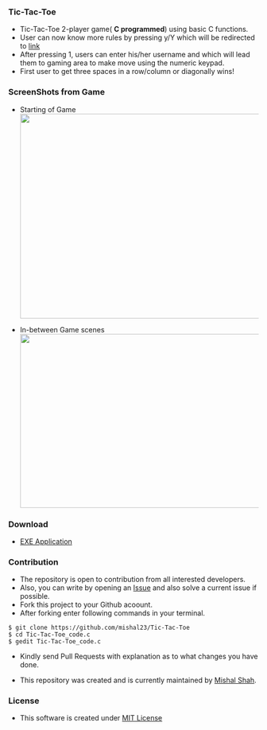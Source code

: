 ### Tic-Tac-Toe
- Tic-Tac-Toe 2-player game( **C programmed**) using basic C functions.
- User can now know more rules by pressing y/Y which will be redirected to [link](http://www.wikihow.com/Play-Tic-Tac-Toe)
- After pressing 1, users can enter his/her username and which will lead them to gaming area to make move using the numeric keypad.
- First user to get three spaces in a row/column or diagonally wins!

### ScreenShots from Game
- Starting of Game <img src="https://github.com/mishal23/Tic-Tac-Toe/blob/master/images/start.png" width="734" height="412" />

- In-between Game scenes <img src="https://github.com/mishal23/Tic-Tac-Toe/blob/master/images/in%20between.png" width="623" height="350" />

### Download
- [EXE Application](https://drive.google.com/open?id=0B0NP6taS3z-yY3EydzNPcU1OQnc)

### Contribution
- The repository is open to contribution from all interested developers. 
- Also, you can write by opening an [Issue](https://github.com/mishal23/Tic-Tac-Toe/issues) and also solve a current issue if possible.
- Fork this project to your Github acoount.
- After forking enter following commands in your terminal.
```
$ git clone https://github.com/mishal23/Tic-Tac-Toe
$ cd Tic-Tac-Toe_code.c
$ gedit Tic-Tac-Toe_code.c
```
- Kindly send Pull Requests with explanation as to what changes you have done.

- This repository was created and is currently maintained by [Mishal Shah](https://github.com/mishal23).

### License
- This software is created under [MIT License](https://github.com/mishal23/Tic-Tac-Toe/blob/master/LICENSE)
